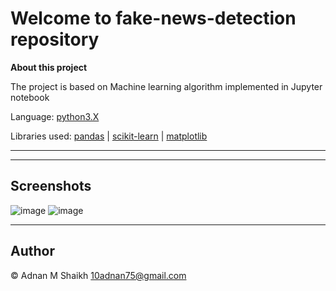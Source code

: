 # Welcome to fake-news-detection repository

**About this project**

The project is based on Machine learning algorithm implemented in Jupyter notebook 

Language: [python3.X](https://www.python.org/)

Libraries used: [pandas](https://pandas.pydata.org/) | [scikit-learn](https://scikit-learn.org/stable/) | [matplotlib](https://matplotlib.org/)

---



---

## Screenshots

![image](https://user-images.githubusercontent.com/52044177/124715617-d0cd6000-df20-11eb-9bad-8cbdac5da673.png)
![image](https://user-images.githubusercontent.com/52044177/124715807-03775880-df21-11eb-9337-161136fa049b.png)

---

## Author

© Adnan M Shaikh <10adnan75@gmail.com>
